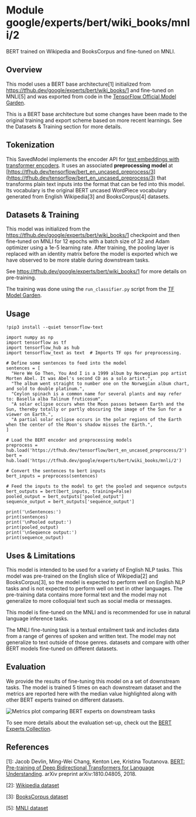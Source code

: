 # Module google/experts/bert/wiki_books/mnli/2

BERT trained on Wikipedia and BooksCorpus and fine-tuned on MNLI.

<!-- asset-path: legacy -->
<!-- dataset: mnli -->
<!-- fine-tunable: true -->
<!-- format: saved_model_2 -->
<!-- language: en -->
<!-- task: text-embedding -->
<!-- network-architecture: transformer -->
<!-- colab: https://colab.research.google.com/github/tensorflow/hub/blob/master/examples/colab/bert_experts.ipynb -->

## Overview

This model uses a BERT base architecture[1] initialized from https://tfhub.dev/google/experts/bert/wiki_books/1 and fine-tuned on MNLI[5] and was exported from code in the [TensorFlow Official Model Garden](https://github.com/tensorflow/models/tree/master/official/nlp/bert).

This is a BERT base architecture but some changes have been made to the original training and export scheme based on more recent learnings. See the Datasets & Training section for more details.

## Tokenization

This SavedModel implements the encoder API for [text embeddings with transformer
encoders](https://www.tensorflow.org/hub/common_saved_model_apis/text#transformer-encoders).
It uses an associated **preprocessing model** at
[https://tfhub.dev/tensorflow/bert_en_uncased_preprocess/3](https://tfhub.dev/tensorflow/bert_en_uncased_preprocess/3) that
transforms plain text inputs into the format that can be fed into this model.
Its vocabulary is the original BERT uncased WordPiece vocabulary generated
from English Wikipedia[3] and BooksCorpus[4] datasets.

## Datasets & Training

This model was initialized from the https://tfhub.dev/google/experts/bert/wiki_books/1 checkpoint and then fine-tuned on MNLI for 12 epochs with a batch size of 32 and
Adam optimizer using a 1e-5 learning rate. After training, the pooling layer is
replaced with an identity matrix before the model is exported which we have observed to be more stable during downstream tasks.

See https://tfhub.dev/google/experts/bert/wiki_books/1 for more details on
pre-training.

The training was done using the `run_classifier.py` script from the [TF
Model Garden](https://github.com/tensorflow/models/tree/master/official/nlp/bert).

## Usage

```
!pip3 install --quiet tensorflow-text

import numpy as np
import tensorflow as tf
import tensorflow_hub as hub
import tensorflow_text as text  # Imports TF ops for preprocessing.

# Define some sentences to feed into the model
sentences = [
  "Here We Go Then, You And I is a 1999 album by Norwegian pop artist Morten Abel. It was Abel's second CD as a solo artist.",
  "The album went straight to number one on the Norwegian album chart, and sold to double platinum.",
  "Ceylon spinach is a common name for several plants and may refer to: Basella alba Talinum fruticosum",
  "A solar eclipse occurs when the Moon passes between Earth and the Sun, thereby totally or partly obscuring the image of the Sun for a viewer on Earth.",
  "A partial solar eclipse occurs in the polar regions of the Earth when the center of the Moon's shadow misses the Earth.",
]

# Load the BERT encoder and preprocessing models
preprocess = hub.load('https://tfhub.dev/tensorflow/bert_en_uncased_preprocess/3')
bert = hub.load('https://tfhub.dev/google/experts/bert/wiki_books/mnli/2')

# Convert the sentences to bert inputs
bert_inputs = preprocess(sentences)

# Feed the inputs to the model to get the pooled and sequence outputs
bert_outputs = bert(bert_inputs, training=False)
pooled_output = bert_outputs['pooled_output']
sequence_output = bert_outputs['sequence_output']

print('\nSentences:')
print(sentences)
print('\nPooled output:')
print(pooled_output)
print('\nSequence output:')
print(sequence_output)
```

## Uses & Limitations

This model is intended to be used for a variety of English NLP tasks. This model was pre-trained on the English slice of Wikipedia[2] and BooksCorpus[3], so the
model is expected to perform well on English NLP tasks and is not expected to
perform well on text in other languages. The pre-training data contains more
formal text and the model may not generalize to more colloquial text such as
social media or messages.

This model is fine-tuned on the MNLI and is recommended for use in natural language inference tasks.

The MNLI fine-tuning task is a textual entailment task and includes data from a range of genres of spoken and written text. The model may not generalize to text outside of those genres.
datasets and compare with other
BERT models fine-tuned on different datasets.

## Evaluation

We provide the results of fine-tuning this model on a set of downstream tasks.
The model is trained 5 times on each downstream dataset and the metrics are
reported here with the median value highlighted along with other BERT experts
trained on different datasets.

![Metrics plot comparing BERT experts on downstream tasks](https://www.gstatic.com/aihub/tfhub/experts/bert/metrics_v0.png)

To see more details about the evaluation set-up, check out the
[BERT Experts Collection](https://tfhub.dev/google/collections/experts/bert/1).

## References

\[1]: Jacob Devlin, Ming-Wei Chang, Kenton Lee, Kristina Toutanova. [BERT:
Pre-training of Deep Bidirectional Transformers for Language
Understanding](https://arxiv.org/abs/1810.04805). arXiv preprint
arXiv:1810.04805, 2018.

\[2]: [Wikipedia dataset](https://dumps.wikimedia.org)

\[3]: [BooksCorpus dataset](http://yknzhu.wixsite.com/mbweb)

[5]: [MNLI dataset](https://cims.nyu.edu/~sbowman/multinli/)
